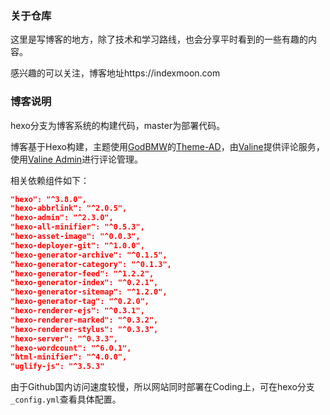 ### 关于仓库

这里是写博客的地方，除了技术和学习路线，也会分享平时看到的一些有趣的内容。

感兴趣的可以关注，博客地址https://indexmoon.com

### 博客说明

hexo分支为博客系统的构建代码，master为部署代码。

博客基于Hexo构建，主题使用[GodBMW](https://godbmw.com/)的[Theme-AD](https://github.com/dongyuanxin/theme-ad)，由[Valine](https://valine.js.org/configuration.html)提供评论服务，使用[Valine Admin](https://github.com/DesertsP/Valine-Admin)进行评论管理。

相关依赖组件如下：

```json
"hexo": "^3.8.0",
"hexo-abbrlink": "^2.0.5",
"hexo-admin": "^2.3.0",
"hexo-all-minifier": "^0.5.3",
"hexo-asset-image": "^0.0.3",
"hexo-deployer-git": "^1.0.0",
"hexo-generator-archive": "^0.1.5",
"hexo-generator-category": "^0.1.3",
"hexo-generator-feed": "^1.2.2",
"hexo-generator-index": "^0.2.1",
"hexo-generator-sitemap": "^1.2.0",
"hexo-generator-tag": "^0.2.0",
"hexo-renderer-ejs": "^0.3.1",
"hexo-renderer-marked": "^0.3.2",
"hexo-renderer-stylus": "^0.3.3",
"hexo-server": "^0.3.3",
"hexo-wordcount": "^6.0.1",
"html-minifier": "^4.0.0",
"uglify-js": "^3.5.3"
```

由于Github国内访问速度较慢，所以网站同时部署在Coding上，可在hexo分支`_config.yml`查看具体配置。

